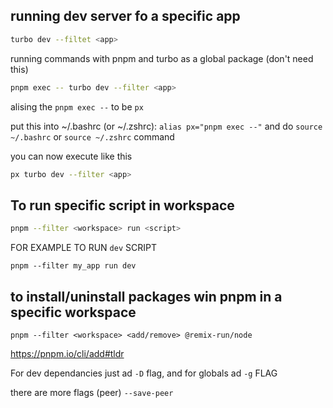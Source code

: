 ## running dev server fo a specific app

```sh
turbo dev --filtet <app>
```

running commands with pnpm and turbo as a global package (don't need this)

```sh
pnpm exec -- turbo dev --filter <app>
```

alising the `pnpm exec --` to be `px`

put this into ~/.bashrc (or ~/.zshrc): `alias px="pnpm exec --"` and do `source ~/.bashrc` or `source ~/.zshrc` command

you can now execute like this

```sh
px turbo dev --filter <app>
```

## To run specific script in workspace

```sh
pnpm --filter <workspace> run <script> 
```

FOR EXAMPLE TO RUN `dev` SCRIPT

```
pnpm --filter my_app run dev
```

## to install/uninstall packages win pnpm in a specific workspace

```
pnpm --filter <workspace> <add/remove> @remix-run/node
```

<https://pnpm.io/cli/add#tldr>

For dev dependancies just ad `-D` flag, and for globals ad `-g` FLAG

there are more flags (peer) `--save-peer`